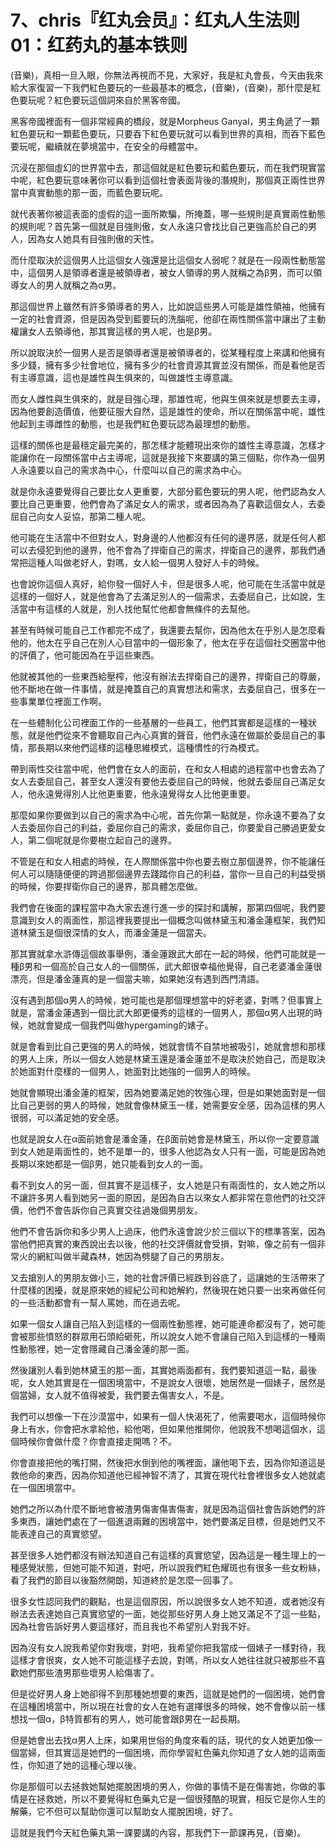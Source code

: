 # 7、chris『红丸会员』：红丸人生法则01：红药丸的基本铁则

(音樂)，真相一旦入眼，你無法再視而不見，大家好，我是紅丸會長，今天由我來給大家復習一下我們紅色要玩的一些最基本的概念，(音樂)，(音樂)，那什麼是紅色要玩呢？紅色要玩這個詞來自於黑客帝國。

黑客帝國裡面有一個非常經典的橋段，就是Morpheus Ganyal，男主角遞了一顆紅色要玩和一顆藍色要玩，只要吞下紅色要玩就可以看到世界的真相，而吞下藍色要玩呢，繼續就在夢境當中，在安全的母體當中。

沉浸在那個虛幻的世界當中去，那這個就是紅色要玩和藍色要玩，而在我們現實當中呢，紅色要玩意味著你可以看到這個社會表面背後的潛規則，那個真正兩性世界當中真實動態的那一面，而藍色要玩呢。

就代表著你被這表面的虛假的這一面所欺騙，所掩蓋，哪一些規則是真實兩性動態的規則呢？首先第一個就是目強則傲，女人永遠只會找比自己更強高於自己的男人，因為女人她具有目強則傲的天性。

而什麼取決於這個男人比這個女人強還是比這個女人弱呢？就是在一段兩性動態當中，這個男人是領導者還是被領導者，被女人領導的男人就稱之為β男，而可以領導女人的男人就稱之為α男。

那這個世界上雖然有許多領導者的男人，比如說這些男人可能是雄性領袖，他擁有一定的社會資源，但是因為受到藍要玩的洗腦呢，他卻在兩性關係當中讓出了主動權讓女人去領導他，那其實這樣的男人呢，也是β男。

所以說取決於一個男人是否是領導者還是被領導者的，從某種程度上來講和他擁有多少錢，擁有多少社會地位，擁有多少的社會資源其實並沒有關係，而是看他是否有主導意識，這也是雄性與生俱來的，叫做雄性主導意識。

而女人雌性與生俱來的，就是目強心理，那雄性呢，他與生俱來就是想要去主導，因為他要創造價值，他要征服大自然，這是雄性的使命，所以在關係當中呢，雄性他起到主導雌性的動態，也是我們紅色要玩認為最理想的動態。

這樣的關係也是最穩定最完美的，那怎樣才能體現出來你的雄性主導意識，怎樣才能讓你在一段關係當中占主導呢，這就是我接下來要講的第三個點，你作為一個男人永遠要以自己的需求為中心，什麼叫以自己的需求為中心。

就是你永遠要覺得自己要比女人更重要，大部分藍色要玩的男人呢，他們認為女人要比自己更重要，他們會為了滿足女人的需求，或者因為為了喜歡這個女人，去委屈自己向女人妥協，那第二種人呢。

他可能在生活當中不但對女人，對身邊的人他都沒有任何的邊界感，就是任何人都可以去侵犯到他的邊界，他不會為了捍衛自己的需求，捍衛自己的邊界，那我們通常把這種人叫做老好人，對嗎，女人給一個男人發好人卡的時候。

也會說你這個人真好，給你發一個好人卡，但是很多人呢，他可能在生活當中就是這樣的一個好人，就是他會為了去滿足別人的一個需求，去委屈自己，比如說，生活當中有這樣的人就是，別人找他幫忙他都會無條件的去幫他。

甚至有時候可能自己工作都完不成了，我還要去幫你，因為他太在乎別人是怎麼看他的，他太在乎自己在別人心目當中的一個形象了，他太在乎在這個社交圈當中他的評價了，他可能因為在乎這些東西。

他就被其他的一些東西給壓榨，他沒有辦法去捍衛自己的邊界，捍衛自己的尊嚴，他不斷地在做一件事情，就是掩蓋自己的真實想法和需求，去委屈自己，很多在一些事業單位裡面工作啊。

在一些體制化公司裡面工作的一些基層的一些員工，他們其實都是這樣的一種狀態，就是他們從來不會聽取自己內心真實的聲音，他們永遠在做屬於委屈自己的事情，那長期以來他們這樣的這種思維模式，這種慣性的行為模式。

帶到兩性交往當中呢，他們會在女人的面前，在和女人相處的過程當中也會去為了女人去委屈自己，甚至女人還沒有要他去委屈自己的時候，他就去委屈自己滿足女人，他永遠覺得別人比他更重要，他永遠覺得女人比他更重要。

那麼如果你要做到以自己的需求為中心呢，首先你第一點就是，你永遠不要為了女人去委屈你自己的利益，委屈你自己的需求，委屈你自己，你要愛自己勝過更愛女人，第二個呢就是你要樹立起自己的邊界。

不管是在和女人相處的時候，在人際關係當中你也要去樹立那個邊界，你不能讓任何人可以隨隨便便的跨過那個邊界去踐踏你自己的利益，當你一旦自己的利益受損的時候，你要捍衛你自己的邊界，那具體怎麼做。

我們會在後面的課程當中為大家去進行進一步的探討和講解，那第四個呢，我們要意識到女人的兩面性，那這裡我要提出一個概念叫做林黛玉和潘金蓮框架，我們知道林黛玉是個很深情的女人，而潘金蓮是一個當夫。

那其實就拿水滸傳這個故事舉例，潘金蓮跟武大郎在一起的時候，他們可能就是一種β男和一個高於自己女人的一個關係，武大郎很幸福他覺得，自己老婆潘金蓮很漂亮，但是潘金蓮真的是一個當夫嘛，如果她沒有遇到西門清語。

沒有遇到那個α男人的時候，她可能也是那個理想當中的好老婆，對嗎？但事實上就是，當潘金蓮遇到一個比武大郎更優秀的這樣的一個男人，那個α男人出現的時候，她就會變成一個我們叫做hypergaming的婊子。

就是會看到比自己更強的男人的時候，她就會情不自禁地被吸引，她就會想和那樣的男人上床，所以一個女人她是林黛玉還是潘金蓮並不是取決於她自己，而是取決於她面對什麼樣的一個男人，她面對比她強的一個男人的時候。

她就會顯現出潘金蓮的框架，因為她要滿足她的牧強心理，但是如果她面對是一個比自己更弱的男人的時候，她就會像林黛玉一樣，她需要安全感，因為這樣的男人很弱，可以滿足她的安全感。

也就是說女人在α面前她會是潘金蓮，在β面前她會是林黛玉，所以你一定要意識到女人她是兩面性的，她不是單一的，很多人他認為女人只有一面，可能是因為她長期以來她都是一個β男，她只能看到女人的一面。

看不到女人的另一面，但其實不是這樣子，女人她是只有兩面性的，女人她之所以不讓許多男人看到她另一面的原因，是因為自古以來女人都非常在意他們的社交評價，他們不會告訴你自己真實交往過幾個男朋友。

他們不會告訴你和多少男人上過床，他們永遠會說少於三個以下的標準答案，因為當他們把真實的東西說出去以後，他的社交評價就會受損，對嘛，像之前有一個非常火的網紅叫做半藏森林，她因為劈腿了自己的男朋友。

又去搶別人的男朋友做小三，她的社會評價已經跌到谷底了，這讓她的生活帶來了什麼樣的困擾，就是原來她的經紀公司和她解約，然後現在她只要一出來再做任何的一些活動都會有一幫人罵她，而在過去呢。

如果一個女人讓自己陷入到這樣的一個兩性動態裡，她可能連命都沒有了，她可能會被那些憤怒的群眾用石頭給砸死，所以說女人她不會讓自己陷入到這樣的一種兩性動態裡，她一定會隱藏自己潘金蓮的那一面。

然後讓別人看到她林黛玉的那一面，其實她兩面都有，我們要知道這一點，最後呢，女人她其實是在一個困境當中，不是說女人很壞，她居然是一個婊子，居然是個當婦，女人就不值得被愛，我們要去傷害女人，不是。

我們可以想像一下在沙漠當中，如果有一個人快渴死了，他需要喝水，這個時候你身上有水，你會把水拿給他，給他喝，但如果他推開你，他說我不想喝這個水，這個時候你會做什麼？你會直接走開嗎？不。

你會直接把他的嘴打開，然後把水倒到他的嘴裡面，讓他喝下去，因為你知道這是救他命的東西，因為你知道他已經神智不清了，其實在現代社會裡很多女人她就處在一個困境當中。

她們之所以為什麼不斷地會被渣男傷害傷害傷害，就是因為這個社會告訴她們的許多東西，讓她們處在了一個進退兩難的困境當中，她們要滿足目標，但是她們又不能表達自己的真實慾望。

甚至很多人她們都沒有辦法知道自己有這樣的真實慾望，因為這是一種生理上的一種感覺狀態，但她可能不知道，對吧，所以說我們紅色耀斑也有很多一些女粉絲，看了我們的節目以後豁然開朗，知道終於是怎麼一回事了。

很多女性認同我們的觀點，也是這個原因，所以說很多女人她不知道，或者她沒有辦法去表達她自己真實慾望的一面，她從那些好男人身上她又滿足不了這一些點，因為社會告訴好男人要這樣好，而且我也不希望別人對我不好。

因為沒有女人說我希望你對我壞，對吧，我希望你把我當成一個婊子一樣對待，我這樣才會很爽，女人她不可能這樣子去說，對嗎，所以女人她往往就只被那些不喜歡她們那些渣男那些壞男人給傷害了。

但是從好男人身上她卻得不到那種她想要的東西，這就是她們的一個困境，她們會在這種困境當中，所以現在社會的女人在她有選擇很多的時候，她不會像以前一樣想找一個α，β特質都有的男人，她可能會跟β男在一起長期。

但是她會出去找α男人上床，如果用世俗的角度來看的話，現代的女人她更加像一個當婦，但其實這是她們的一個困境，而你學習紅色藥丸你知道了女人她的這兩面性，你知道了她的這種心理以後。

你是那個可以去拯救她幫她擺脫困境的男人，你做的事情不是在傷害她，你做的事情是在拯救她，所以不要覺得紅色藥丸它是一個很殘酷的現實，相反它是你人生的解藥，它不但可以幫助你還可以幫助女人擺脫困境，好了。

這就是我們今天紅色藥丸第一課要講的內容，那我們下一節課再見，(音樂)。